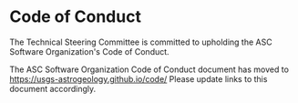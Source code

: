 # Code of Conduct

The Technical Steering Committee is committed to upholding the ASC Software Organization's Code of Conduct.

The ASC Software Organization Code of Conduct document has moved to
https://usgs-astrogeology.github.io/code/ Please update
links to this document accordingly.
